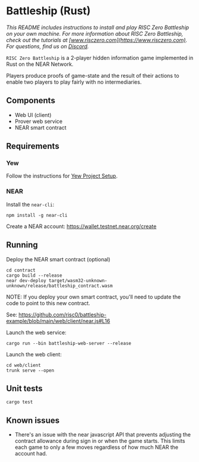 # Battleship (Rust)
*This README includes instructions to install and play RISC Zero Battleship on your own machine. For more information about RISC Zero Battleship, check out the tutorials at [www.risczero.com](https://www.risczero.com). For questions, find us on [Discord](https://discord.gg/risczero).*

`RISC Zero Battleship` is a 2-player hidden information game implemented in Rust on the NEAR Network.

Players produce proofs of game-state and the result of their actions to enable
two players to play fairly with no intermediaries.

## Components

* Web UI (client)
* Prover web service
* NEAR smart contract

## Requirements

### Yew

Follow the instructions for [Yew Project Setup](https://yew.rs/docs/getting-started/introduction).

### NEAR

Install the `near-cli`:
```
npm install -g near-cli
```

Create a NEAR account: https://wallet.testnet.near.org/create

## Running

Deploy the NEAR smart contract (optional)

```
cd contract
cargo build --release
near dev-deploy target/wasm32-unknown-unknown/release/battleship_contract.wasm
```

NOTE: If you deploy your own smart contract, you'll need to update the code to point to this new contract.

See: https://github.com/risc0/battleship-example/blob/main/web/client/near.js#L16

Launch the web service:
```
cargo run --bin battleship-web-server --release
```

Launch the web client:
```
cd web/client
trunk serve --open
```

## Unit tests

```
cargo test
```

## Known issues

- There's an issue with the near javascript API that prevents adjusting the
  contract allowance during sign in or when the game starts.  This limits each
  game to only a few moves regardless of how much NEAR the account had.
